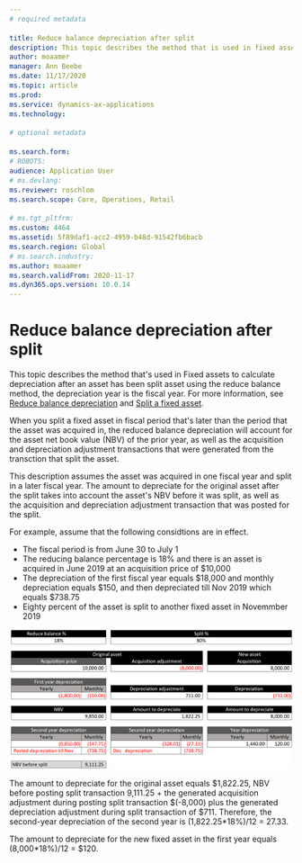 ```yaml
---
# required metadata

title: Reduce balance depreciation after split
description: This topic describes the method that is used in fixed assets to calculate depreciation after splitting an asset using reduce balance method.
author: moaamer
manager: Ann Beebe
ms.date: 11/17/2020
ms.topic: article
ms.prod: 
ms.service: dynamics-ax-applications
ms.technology: 

# optional metadata

ms.search.form: 
# ROBOTS: 
audience: Application User
# ms.devlang: 
ms.reviewer: roschlom
ms.search.scope: Core, Operations, Retail

# ms.tgt_pltfrm: 
ms.custom: 4464
ms.assetid: 5f89daf1-acc2-4959-b48d-91542fb6bacb
ms.search.region: Global
# ms.search.industry: 
ms.author: moaamer
ms.search.validFrom: 2020-11-17
ms.dyn365.ops.version: 10.0.14
---
```


# Reduce balance depreciation after split

This topic describes the method that's used in Fixed assets to calculate depreciation after an asset has been split asset using the reduce balance method, the depreciation year is the fiscal year. For more information, see [Reduce balance depreciation](reduce-balance-depreciation.md) and [Split a fixed asset](tasks/split-fixed-asset.md). 

When you split a fixed asset in fiscal period that's later than the period that the asset was acquired in, the reduced balance depreciation will account for the asset net book value (NBV) of the prior year, as well as the acquisition and depreciation adjustment transactions that were generated from the transction that split the asset. 

This description assumes the asset was acquired in one fiscal year and split in a later fiscal year. The amount to depreciate for the original asset after the split takes into account the asset's NBV before it was split, as well as the acquisition and depreciation adjustment transaction that was posted for the split.

For example, assume that the following considtions are in effect. 

 - The fiscal period is from June 30 to July 1
 - The reducing balance percentage is 18% and there is an asset is acquired in June 2019 at an acquisition price of $10,000 
 - The depreciation of the first fiscal year equals $18,000 and monthly depreciation equals $150, and then depreciated till Nov 2019 which equals $738.75
 - Eighty percent of the asset is split to another fixed asset in Novemmber 2019

[![Reduce balance depreciation after split](./media/reduce-balance-depreciation-after-split.png)](./media/reduce-balance-depreciation-after-split.png)

The amount to depreciate for the original asset equals $1,822.25, NBV before posting split transaction 9,111.25 + the generated acquisition adjustment during posting split transaction $(-8,000) plus the generated depreciation adjustment during split transaction of $711. Therefore, the second-year depreciation of the second year is (1,822.25\*18%)/12 = 27.33.

The amount to depreciate for the new fixed asset in the first year equals (8,000\*18%)/12 = $120.
